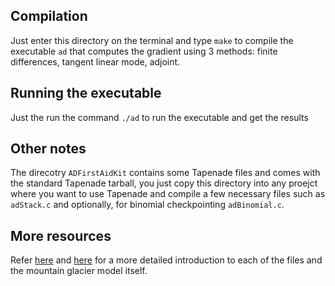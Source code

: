 ## Compilation

Just enter this directory on the terminal and type `make` to compile the executable `ad` that computes the gradient using 3 methods: finite differences, tangent linear mode, adjoint.

## Running the executable

Just the run the command `./ad` to run the executable and get the results

## Other notes

The direcotry `ADFirstAidKit` contains some Tapenade files and comes with the standard Tapenade tarball, you just copy this directory into any proejct where you want to use Tapenade and compile a few necessary files such as `adStack.c` and optionally, for binomial checkpointing `adBinomial.c`.

## More resources

Refer [here](https://sicopolis.readthedocs.io/en/latest/AD/tutorial_tapenade.html) and [here](https://ecco-hackweek.github.io/ecco-2024/tutorials/AD_tuts/tutorial_tapenade_mountain_glacier.html) for a more detailed introduction to each of the files and the mountain glacier model itself.
